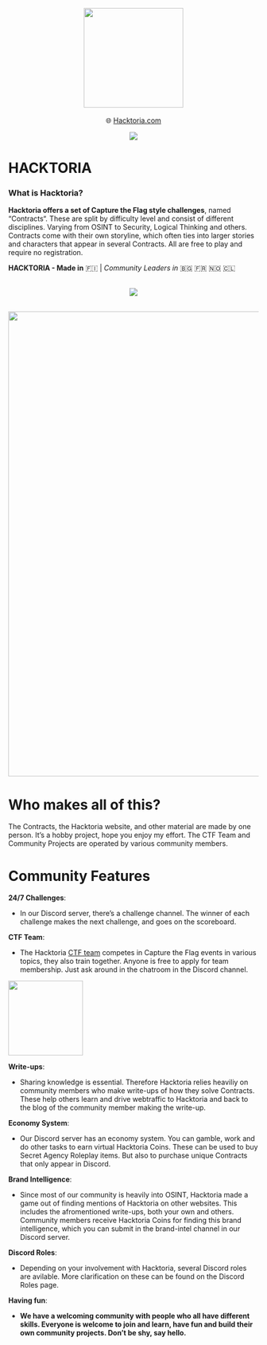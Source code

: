 
<p align="center">
  <img width="200" src="https://user-images.githubusercontent.com/104733166/203328754-a623e41e-c18e-4a76-aafa-480cec915f1c.jpg">
  <br>
  <br>
  🌐 <a href=https://hacktoria.com/>Hacktoria.com</a>
  </p>
  
  <p align="center" 
  
  [![](https://dcbadge.vercel.app/api/server/mySRHk7Jgv)](https://discord.gg/mySRHk7Jgv)
  
  </p>



# HACKTORIA
### What is Hacktoria?

**Hacktoria offers a set of Capture the Flag style challenges**, named “Contracts“. These are split by difficulty level and consist of different disciplines. Varying from OSINT to Security, Logical Thinking and others. Contracts come with their own storyline, which often ties into larger stories and characters that appear in several Contracts. All are free to play and require no registration.

**HACKTORIA - Made in** 🇫🇮 | *Community Leaders in* 🇧🇬 🇫🇷 🇳🇴 🇨🇱

<br>

<div align="center">

<img src="https://img.shields.io/twitter/follow/hacktoria?color=yellow&logo=Twitter&logoColor=yellow&style=for-the-badge">

</div>

<br>

<p align="center">
<img width="933" src="https://user-images.githubusercontent.com/104733166/203331886-52262e54-0309-46e1-8b59-9a8e4cd3a8be.jpeg">
</p>

# Who makes all of this?

The Contracts, the Hacktoria website, and other material are made by one person. It’s a hobby project, hope you enjoy my effort. The CTF Team and Community Projects are operated by various community members.

# Community Features


**24/7 Challenges**:
<br>
- In our Discord server, there’s a challenge channel. The winner of each challenge makes the next challenge, and goes on the scoreboard.

**CTF Team**:
<br>
- The Hacktoria [CTF team](https://hacktoria.com/ctf-team/) competes in Capture the Flag events in various topics, they also train together. Anyone is free to apply for team membership. Just ask around in the chatroom in the Discord channel.

<img width="150" src="https://user-images.githubusercontent.com/104733166/203342748-141f567e-36e9-4822-82c4-2a983899ffea.png">

**Write-ups**:
- Sharing knowledge is essential. Therefore Hacktoria relies heaviliy on community members who make write-ups of how they solve Contracts. These help others learn and drive webtraffic to Hacktoria and back to the blog of the community member making the write-up.

**Economy System**:
- Our Discord server has an economy system. You can gamble, work and do other tasks to earn virtual Hacktoria Coins. These can be used to buy Secret Agency Roleplay items. But also to purchase unique Contracts that only appear in Discord.

**Brand Intelligence**:
- Since most of our community is heavily into OSINT, Hacktoria made a game out of finding mentions of Hacktoria on other websites. This includes the afromentioned write-ups, both your own and others. Community members receive Hacktoria Coins for finding this brand intelligence, which you can submit in the brand-intel channel in our Discord server.

**Discord Roles**:
- Depending on your involvement with Hacktoria, several Discord roles are avilable. More clarification on these can be found on the Discord Roles page.

**Having fun**:
- **We have a welcoming community with people who all have different skills. Everyone is welcome to join and learn, have fun and build their own community projects. Don’t be shy, say hello.**



